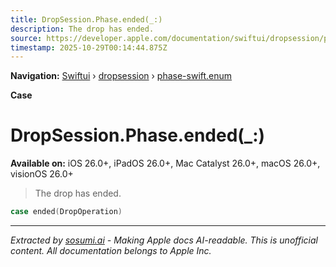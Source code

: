 ```yaml
---
title: DropSession.Phase.ended(_:)
description: The drop has ended.
source: https://developer.apple.com/documentation/swiftui/dropsession/phase-swift.enum/ended(_:)
timestamp: 2025-10-29T00:14:44.875Z
---
```


**Navigation:** [Swiftui](/documentation/swiftui) › [dropsession](/documentation/swiftui/dropsession) › [phase-swift.enum](/documentation/swiftui/dropsession/phase-swift.enum)

**Case**

# DropSession.Phase.ended(_:)

**Available on:** iOS 26.0+, iPadOS 26.0+, Mac Catalyst 26.0+, macOS 26.0+, visionOS 26.0+

> The drop has ended.

```swift
case ended(DropOperation)
```

---

*Extracted by [sosumi.ai](https://sosumi.ai) - Making Apple docs AI-readable.*
*This is unofficial content. All documentation belongs to Apple Inc.*
